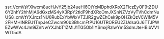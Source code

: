 ssr://cmVsYXlwcm8ucHJvY25jb24ueHl6OjYxMDphdXRoX2FlczEyOF9tZDU6Y2hhY2hhMjA6dGxzMS4yX3RpY2tldF9hdXRoOmJXSnNZVzVyTVhCdmNuUS8_cmVtYXJrcz1NU0RubExYbWlxVTZJR2gwZEhCek9pOHZkQzV0WlM5V2FHMHlNREU1TnpJeCZwcm90b3BhcmFtPU16UTROREU2ZUdsaGJ6TTJPWEZwWVc4Jm9iZnNwYXJhbT1ZMlJ1TG5Ob1lYSmxjRzlwYm5SdmJteHBibVV1WTI5dA
